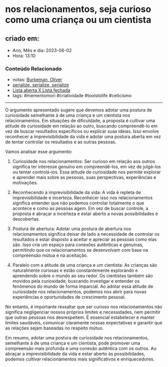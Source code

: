 # nos relacionamentos, seja curioso como uma criança ou um cientista

## criado em: 
-  Ano, Mês e dia: 2023-06-02
- Hora: 13:10

### Conteúdo Relacionado
- notas: [Burkeman, Oliver](Burkeman,%20Oliver)
- [serialize, serialize, serialize](serialize,%20serialize,%20serialize.md)
- [Lista aberta X Lista fechada](Lista%20aberta%20X%20Lista%20fechada.md)
- tags: #mementomori #criatividade #toolstolife #ceticismo 
---

O argumento apresentado sugere que devemos adotar uma postura de curiosidade semelhante à de uma criança e um cientista nos relacionamentos. Em situações de dificuldade, a proposta é cultivar uma atitude de curiosidade em relação ao outro, buscando compreendê-lo em vez de buscar resultados específicos ou explicar suas ideias. Isso envolve reconhecer a imprevisibilidade da vida e adotar uma postura aberta em vez de tentar controlar os resultados e as outras pessoas.

Vamos analisar esse argumento:

1. Curiosidade nos relacionamentos:
Ser curioso em relação aos outros significa ter interesse genuíno em compreendê-los, em vez de julgá-los ou tentar controlá-los. Essa atitude de curiosidade nos permite explorar e aprender mais sobre as pessoas, suas perspectivas, experiências e motivações.

2. Reconhecendo a imprevisibilidade da vida:
A vida é repleta de imprevisibilidade e incerteza. Reconhecer isso nos relacionamentos significa entender que não podemos controlar totalmente o que acontece e como as pessoas agem. Em vez de buscar controle, a proposta é abraçar a incerteza e estar aberto a novas possibilidades e descobertas.

3. Postura de abertura:
Adotar uma postura de abertura nos relacionamentos significa deixar de lado a necessidade de controlar os resultados e estar disposto a aceitar e apreciar as pessoas como elas são. Isso cria um espaço para conexões autênticas e genuínas, permitindo que os relacionamentos se desenvolvam com base na compreensão mútua e na aceitação.

4. Paralelo com a atitude de uma criança e um cientista:
As crianças são naturalmente curiosas e estão constantemente explorando e aprendendo sobre o mundo ao seu redor. Os cientistas também são movidos pela curiosidade, buscando investigar e entender os fenômenos do mundo de forma imparcial. Ao adotar essa atitude de curiosidade nos relacionamentos, podemos nos abrir para novas experiências e oportunidades de crescimento pessoal.

No entanto, é importante ressaltar que ser curioso nos relacionamentos não significa negligenciar nossos próprios limites e necessidades, nem permitir que outras pessoas nos desrespeitem. É essencial estabelecer e manter limites saudáveis, comunicar claramente nossas expectativas e garantir que as relações sejam baseadas no respeito mútuo.

Em resumo, adotar uma postura de curiosidade nos relacionamentos, semelhante à de uma criança e um cientista, pode promover uma compreensão mais profunda e uma conexão autêntica com os outros. Ao abraçar a imprevisibilidade da vida e estar aberto às possibilidades, podemos cultivar relacionamentos mais significativos e enriquecedores.